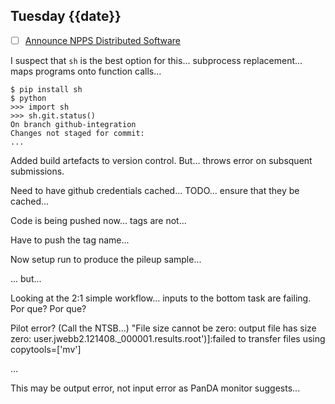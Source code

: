 ## Tuesday {{date}}

- [ ] [Announce NPPS Distributed Software](https://docs.google.com/document/d/1L8DAzhCwpVoRM_WptpZFKqJev4-odk4xDl5rDK6JMYs/edit#heading=h.d6jxgv7ina59)

I suspect that `sh` is the best option for this... subprocess replacement... maps programs onto function calls...

```
$ pip install sh
$ python
>>> import sh
>>> sh.git.status()
On branch github-integration
Changes not staged for commit:
...
```

Added build artefacts to version control.  But... throws error on subsquent submissions.

Need to have github credentials cached... TODO... ensure that they be cached...

Code is being pushed now... tags are not...

Have to push the tag name...

Now setup run to produce the pileup sample...

... but...

Looking at the 2:1 simple workflow... inputs to the bottom task are failing.  Por que?  Por que?

Pilot error?  (Call the NTSB...) "File size cannot be zero: output file has size zero: user.jwebb2.121408._000001.results.root')]:failed to transfer files using copytools=['mv']

...

This may be output error, not input error as PanDA monitor suggests...

